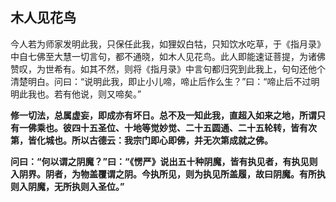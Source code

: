 ## 木人见花鸟

今人若为师家发明此我，只保任此我，如狸奴白牯，只知饮水吃草，于《指月录》中自七佛至大慧一切言句，都不通晓，如木人见花鸟。此人即能速证菩提，为诸佛赞叹，为世希有。如其不然，则将《指月录》中言句都归究到此我上，句句还他个清楚明白。问曰：“说明此我，即止小儿啼，啼止后作么生？”曰：“啼止后不过明明此我也。若有他说，则又啼矣。”

**修一切法，总属虚妄，即成亦有坏日。总不及一知此我，直超入如来之地，所谓只有一佛乘也。彼四十五圣位、十地等觉妙觉、二十五圆通、二十五轮转，皆有次第，皆化城也。所以古德云：我宗门即心即佛，并无次第成就之佛。**

**问曰：“何以谓之阴魔？”曰：“《愣严》说出五十种阴魔，皆有执见者，有执见则入阴界。阴者，为物盖覆谓之阴。今执所见，则为执见所盖履，故曰阴魔。有所执则入阴魔，无所执则入圣位。”**
